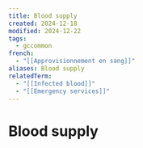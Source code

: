 ```yaml
---
title: Blood supply
created: 2024-12-18
modified: 2024-12-22
tags:
  - gccommon
french:
  - "[[Approvisionnement en sang]]"
aliases: Blood supply
relatedTerm:
  - "[[Infected blood]]"
  - "[[Emergency services]]"
---
```

# Blood supply
